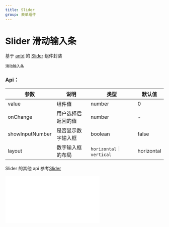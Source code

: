 ```yaml
---
title: Slider
group: 表单组件
---
```


# Slider 滑动输入条

基于 <a href="https://ant-design.antgroup.com/index-cn" target="_blank">antd</a> 的 <a href="https://ant-design.antgroup.com/components/slider-cn" target="_blank">Slider</a> 组件封装

<code src='./form/slider'>滑动输入条</code>

### Api：

| 参数            | 说明               | 类型                      | 默认值     |
| --------------- | ------------------ | ------------------------- | ---------- |
| value           | 组件值             | number                    | 0          |
| onChange        | 用户选择后返回的值 | number                    | -          |
| showInputNumber | 是否显示数字输入框 | boolean                   | false      |
| layout          | 数字输入框的布局   | `horizontal`｜ `vertical` | horizontal |

Slider 的其他 api 参考<a href="https://ant-design.antgroup.com/components/slider-cn" target="_blank">Slider</a>

<embed src="./index.md#L16-L20"></embed>
